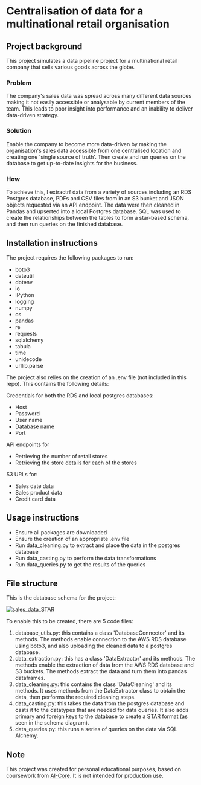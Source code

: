 # Centralisation of data for a multinational retail organisation 

## Project background 

This project simulates a data pipeline project for a multinational retail company that sells various goods across the globe.

### Problem
The company's sales data was spread across many different data sources making it not easily accessible or analysable by current members of the team. This leads to poor insight into performance and an inability to deliver data-driven strategy. 

### Solution 
Enable the company to become more data-driven by making the organisation's sales data accessible from one centralised location and creating one 'single source of truth'. Then create and run queries on the database to get up-to-date insights for the business.

### How 
To achieve this, I extractrf data from a variety of sources including an RDS Postgres database, PDFs  and CSV files from in an S3 bucket and JSON objects requested via an API endpoint. The data were then cleaned in Pandas and upserted into a local Postgres database. SQL was used to create the relationships between the tables to form a star-based schema, and then run queries on the finished database.

## Installation instructions

The project requires the following packages to run:  

* boto3
* dateutil
* dotenv
* io
* IPython
* logging
* numpy
* os
* pandas
* re
* requests
* sqlalchemy
* tabula
* time
* unidecode
* urllib.parse

The project also relies on the creation of an .env file (not included in this repo). This contains the following details: 

Credentials for both the RDS and local postgres databases: 
- Host
- Password
- User name
- Database name
- Port

API endpoints for 
- Retrieving the number of retail stores
- Retrieving the store details for each of the stores

S3 URLs for:  
- Sales date data
- Sales product data
- Credit card data 

## Usage instructions
* Ensure all packages are downloaded 
* Ensure the creation of an appropriate .env file
* Run data_cleaning.py to extract and place the data in the postgres database
* Run data_casting.py to perform the data transformations
* Run data_queries.py to get the results of the queries 

## File structure 

This is the database schema for the project:  

![sales_data_STAR](https://github.com/user-attachments/assets/de458dc9-46e8-4689-96c8-b08914f86637)

To enable this to be created, there are 5 code files: 
1. database_utils.py: this contains a class 'DatabaseConnector' and its methods. The methods enable connection to the AWS RDS database using boto3, and also uploading the cleaned data to a postgres database.
2. data_extraction.py: this has a class 'DataExtractor' and its methods. The methods enable the extraction of data from the AWS RDS database and S3 buckets. The methods extract the data and turn them into pandas dataframes.
3. data_cleaning.py: this contains the class 'DataCleaning' and its methods. It uses methods from the DataExtractor class to obtain the data, then performs the required cleaning steps.
4. data_casting.py: this takes the data from the postgres database and casts it to the datatypes that are needed for data queries. It also adds primary and foreign keys to the database to create a STAR format (as seen in the schema diagram).     
5. data_queries.py: this runs a series of queries on the data via SQL Alchemy. 

## Note
This project was created for personal educational purposes, based on coursework from [AI-Core](https://www.theaicore.com/). It is not intended for production use.

